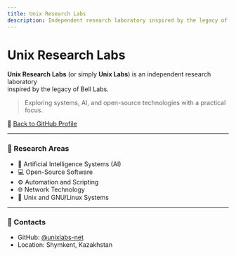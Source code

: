 ```yaml
---
title: Unix Research Labs
description: Independent research laboratory inspired by the legacy of Bell Labs
---
```


# Unix Research Labs

**Unix Research Labs** (or simply **Unix Labs**) is an independent research laboratory  
inspired by the legacy of Bell Labs.  

> Exploring systems, AI, and open-source technologies with a practical focus.

🔗 [Back to GitHub Profile](https://github.com/unixlabs-net)  

---

### 🧪 Research Areas
- 🤖 Artificial Intelligence Systems (AI)  
- 💻 Open-Source Software  
- ⚙️ Automation and Scripting  
- 🌐 Network Technology  
- 🐧 Unix and GNU/Linux Systems  

---

### 📩 Contacts
- GitHub: [@unixlabs-net](https://github.com/unixlabs-net)  
- Location: Shymkent, Kazakhstan  
